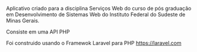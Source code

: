 Aplicativo criado para a disciplina Serviços Web do curso de pós graduação em Desenvolvimento de Sistemas Web do Instituto Federal do Sudeste de Minas Gerais.

Consiste em uma API PHP

Foi construido usando o Framewok Laravel para PHP https://laravel.com
